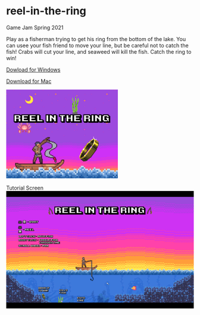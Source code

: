 # reel-in-the-ring
Game Jam Spring 2021

Play as a fisherman trying to get his ring from the bottom of the lake. You can usee your fish friend to move your line, but be careful not to catch the fish!
Crabs will cut your line, and seaweed will kill the fish. Catch the ring to win!

[Dowload for Windows](https://github.com/jbonner50/game-jam-spring2021/blob/main/Reel_In_The_Ring_Windows.zip)

[Download for Mac](https://github.com/jbonner50/game-jam-spring2021/blob/main/Reel_In_The_Ring_Mac.app.zip)

![Cover Art](https://github.com/jbonner50/game-jam-spring2021/blob/main/screenshots/cover_art.png?raw=true)

Tutorial Screen
![Start Screen](https://github.com/jbonner50/game-jam-spring2021/blob/main/screenshots/start_screen.png?raw=true)

